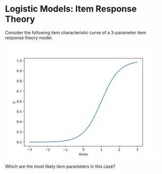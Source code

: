 # Logistic Models: Item Response Theory

Consider the following item characteristic curve of a 3-parameter item response theory model.

![Image of an item characteristic curve](item_characteristic_curve.png)

Which are the most likely item parameters in this case?
